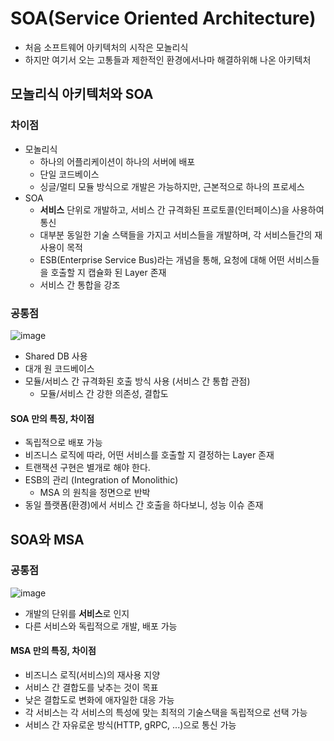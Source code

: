 # SOA(Service Oriented Architecture)

- 처음 소프트웨어 아키텍처의 시작은 모놀리식
- 하지만 여기서 오는 고통들과 제한적인 환경에서나마 해결하위해 나온 아키텍처

## 모놀리식 아키텍처와 SOA

### 차이점

- 모놀리식
    - 하나의 어플리케이션이 하나의 서버에 배포
    - 단일 코드베이스
    - 싱글/멀티 모듈 방식으로 개발은 가능하지만, 근본적으로 하나의 프로세스
- SOA
    - **서비스** 단위로 개발하고, 서비스 간 규격화된 프로토콜(인터페이스)을 사용하여 통신
    - 대부분 동일한 기술 스택들을 가지고 서비스들을 개발하며, 각 서비스들간의 재사용이 목적
    - ESB(Enterprise Service Bus)라는 개념을 통해, 요청에 대해 어떤 서비스들을 호출할 지 캡슐화 된 Layer 존재
    - 서비스 간 통합을 강조

### 공통점

![image](https://github.com/user-attachments/assets/83a2b19f-6477-456b-9f09-6dfbc0942f5e)

- Shared DB 사용
- 대개 원 코드베이스
- 모듈/서비스 간 규격화된 호출 방식 사용 (서비스 간 통합 관점)
    - 모듈/서비스 간 강한 의존성, 결합도

#### SOA 만의 특징, 차이점

- 독립적으로 배포 가능
- 비즈니스 로직에 따라, 어떤 서비스를 호출할 지 결정하는 Layer 존재
- 트랜잭션 구현은 별개로 해야 한다.
- ESB의 관리 (Integration of Monolithic)
    - MSA 의 원칙을 정면으로 반박
- 동일 플랫폼(환경)에서 서비스 간 호출을 하다보니, 성능 이슈 존재

## SOA와 MSA

### 공통점

![image](https://github.com/user-attachments/assets/5d5a375e-267a-48e2-9074-4834f1016f7f)

- 개발의 단위를 **서비스**로 인지
- 다른 서비스와 독립적으로 개발, 배포 가능

#### MSA 만의 특징, 차이점

- 비즈니스 로직(서비스)의 재사용 지양
- 서비스 간 결합도를 낮추는 것이 목표
- 낮은 결합도로 변화에 애자일한 대응 가능
- 각 서비스는 각 서비스의 특성에 맞는 최적의 기술스택을 독립적으로 선택 가능
- 서비스 간 자유로운 방식(HTTP, gRPC, ...)으로 통신 가능
